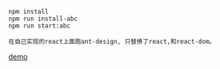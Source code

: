 ```
npm install
npm run install-abc
npm run start:abc

在自己实现的react上面跑ant-design, 只替换了react,和react-dom。

```
[demo](http://web.dadigua.win)